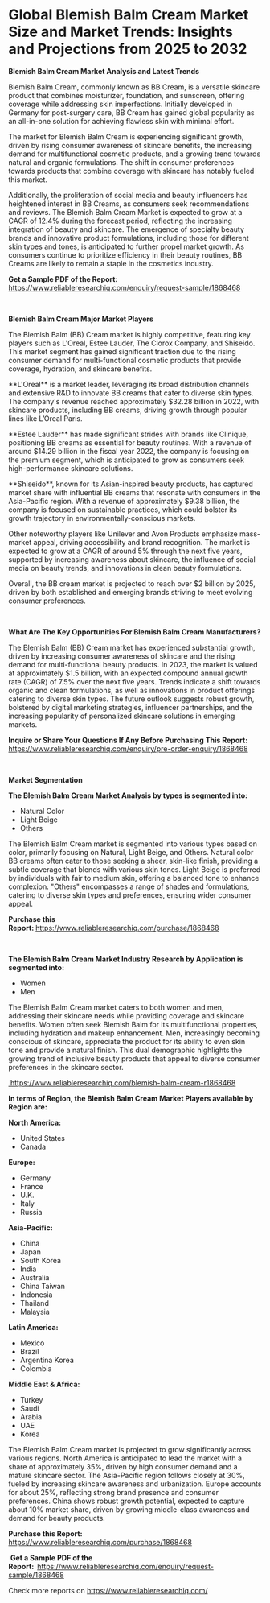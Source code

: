 <p><h1>Global Blemish Balm Cream Market Size and Market Trends: Insights and Projections from 2025 to 2032</h1></p><p><strong>Blemish Balm Cream Market Analysis and Latest Trends</strong></p>
<p><p>Blemish Balm Cream, commonly known as BB Cream, is a versatile skincare product that combines moisturizer, foundation, and sunscreen, offering coverage while addressing skin imperfections. Initially developed in Germany for post-surgery care, BB Cream has gained global popularity as an all-in-one solution for achieving flawless skin with minimal effort. </p><p>The market for Blemish Balm Cream is experiencing significant growth, driven by rising consumer awareness of skincare benefits, the increasing demand for multifunctional cosmetic products, and a growing trend towards natural and organic formulations. The shift in consumer preferences towards products that combine coverage with skincare has notably fueled this market. </p><p>Additionally, the proliferation of social media and beauty influencers has heightened interest in BB Creams, as consumers seek recommendations and reviews. The Blemish Balm Cream Market is expected to grow at a CAGR of 12.4% during the forecast period, reflecting the increasing integration of beauty and skincare. The emergence of specialty beauty brands and innovative product formulations, including those for different skin types and tones, is anticipated to further propel market growth. As consumers continue to prioritize efficiency in their beauty routines, BB Creams are likely to remain a staple in the cosmetics industry.</p></p>
<p><strong>Get a Sample PDF of the Report:&nbsp;</strong> <a href="https://www.reliableresearchiq.com/enquiry/request-sample/1868468?utm_campaign=2247&utm_medium=2&utm_source=Github&utm_content=ia&utm_term=05022025&utm_id=blemish-balm-cream">https://www.reliableresearchiq.com/enquiry/request-sample/1868468</a></p>
<p>&nbsp;</p>
<p><strong>Blemish Balm Cream Major Market Players</strong></p>
<p><p>The Blemish Balm (BB) Cream market is highly competitive, featuring key players such as L'Oreal, Estee Lauder, The Clorox Company, and Shiseido. This market segment has gained significant traction due to the rising consumer demand for multi-functional cosmetic products that provide coverage, hydration, and skincare benefits.</p><p>**L'Oreal** is a market leader, leveraging its broad distribution channels and extensive R&D to innovate BB creams that cater to diverse skin types. The company's revenue reached approximately $32.28 billion in 2022, with skincare products, including BB creams, driving growth through popular lines like L’Oreal Paris.</p><p>**Estee Lauder** has made significant strides with brands like Clinique, positioning BB creams as essential for beauty routines. With a revenue of around $14.29 billion in the fiscal year 2022, the company is focusing on the premium segment, which is anticipated to grow as consumers seek high-performance skincare solutions.</p><p>**Shiseido**, known for its Asian-inspired beauty products, has captured market share with influential BB creams that resonate with consumers in the Asia-Pacific region. With a revenue of approximately $9.38 billion, the company is focused on sustainable practices, which could bolster its growth trajectory in environmentally-conscious markets.</p><p>Other noteworthy players like Unilever and Avon Products emphasize mass-market appeal, driving accessibility and brand recognition. The market is expected to grow at a CAGR of around 5% through the next five years, supported by increasing awareness about skincare, the influence of social media on beauty trends, and innovations in clean beauty formulations.</p><p>Overall, the BB cream market is projected to reach over $2 billion by 2025, driven by both established and emerging brands striving to meet evolving consumer preferences.</p></p>
<p>&nbsp;</p>
<p><strong>What Are The Key Opportunities For Blemish Balm Cream Manufacturers?</strong></p>
<p><p>The Blemish Balm (BB) Cream market has experienced substantial growth, driven by increasing consumer awareness of skincare and the rising demand for multi-functional beauty products. In 2023, the market is valued at approximately $1.5 billion, with an expected compound annual growth rate (CAGR) of 7.5% over the next five years. Trends indicate a shift towards organic and clean formulations, as well as innovations in product offerings catering to diverse skin types. The future outlook suggests robust growth, bolstered by digital marketing strategies, influencer partnerships, and the increasing popularity of personalized skincare solutions in emerging markets.</p></p>
<p><strong>Inquire or Share Your Questions If Any Before Purchasing This Report:</strong> <a href="https://www.reliableresearchiq.com/enquiry/pre-order-enquiry/1868468?utm_campaign=2247&utm_medium=2&utm_source=Github&utm_content=ia&utm_term=05022025&utm_id=blemish-balm-cream">https://www.reliableresearchiq.com/enquiry/pre-order-enquiry/1868468</a></p>
<p>&nbsp;</p>
<p><strong>Market Segmentation</strong></p>
<p><strong>The Blemish Balm Cream Market Analysis by types is segmented into:</strong></p>
<p><ul><li>Natural Color</li><li>Light Beige</li><li>Others</li></ul></p>
<p><p>The Blemish Balm Cream market is segmented into various types based on color, primarily focusing on Natural, Light Beige, and Others. Natural color BB creams often cater to those seeking a sheer, skin-like finish, providing a subtle coverage that blends with various skin tones. Light Beige is preferred by individuals with fair to medium skin, offering a balanced tone to enhance complexion. "Others" encompasses a range of shades and formulations, catering to diverse skin types and preferences, ensuring wider consumer appeal.</p></p>
<p><strong>Purchase this Report:&nbsp;</strong><a href="https://www.reliableresearchiq.com/purchase/1868468?utm_campaign=2247&utm_medium=2&utm_source=Github&utm_content=ia&utm_term=05022025&utm_id=blemish-balm-cream">https://www.reliableresearchiq.com/purchase/1868468</a></p>
<p>&nbsp;</p>
<p><strong>The Blemish Balm Cream Market Industry Research by Application is segmented into:</strong></p>
<p><ul><li>Women</li><li>Men</li></ul></p>
<p><p>The Blemish Balm Cream market caters to both women and men, addressing their skincare needs while providing coverage and skincare benefits. Women often seek Blemish Balm for its multifunctional properties, including hydration and makeup enhancement. Men, increasingly becoming conscious of skincare, appreciate the product for its ability to even skin tone and provide a natural finish. This dual demographic highlights the growing trend of inclusive beauty products that appeal to diverse consumer preferences in the skincare sector.</p></p>
<p><a href="https://www.reliableresearchiq.com/blemish-balm-cream-r1868468?utm_campaign=2247&utm_medium=2&utm_source=Github&utm_content=ia&utm_term=05022025&utm_id=blemish-balm-cream">&nbsp;https://www.reliableresearchiq.com/blemish-balm-cream-r1868468</a></p>
<p><strong>In terms of Region, the Blemish Balm Cream Market Players available by Region are:</strong></p>
<p>
    <p> <strong> North America: </strong>
        <ul>
            <li>United States</li>
            <li>Canada</li>
        </ul>
        </p> 
    <p> <strong> Europe: </strong>
        <ul>
            <li>Germany</li>
            <li>France</li>
            <li>U.K.</li>
            <li>Italy</li>
            <li>Russia</li>
        </ul>
        </p> 
    <p> <strong> Asia-Pacific: </strong>
        <ul>
            <li>China</li>
            <li>Japan</li>
            <li>South Korea</li>
            <li>India</li>
            <li>Australia</li>
            <li>China Taiwan</li>
            <li>Indonesia</li>
            <li>Thailand</li>
            <li>Malaysia</li>
        </ul>
        </p> 
    <p> <strong> Latin America: </strong>
        <ul>
            <li>Mexico</li>
            <li>Brazil</li>
            <li>Argentina Korea</li>
            <li>Colombia</li>
        </ul>
        </p> 
    <p> <strong> Middle East & Africa: </strong>
        <ul>
            <li>Turkey</li>
            <li>Saudi</li>
            <li>Arabia</li>
            <li>UAE</li>
            <li>Korea</li>
        </ul>
    </p>
    </p>
<p><p>The Blemish Balm Cream market is projected to grow significantly across various regions. North America is anticipated to lead the market with a share of approximately 35%, driven by high consumer demand and a mature skincare sector. The Asia-Pacific region follows closely at 30%, fueled by increasing skincare awareness and urbanization. Europe accounts for about 25%, reflecting strong brand presence and consumer preferences. China shows robust growth potential, expected to capture about 10% market share, driven by growing middle-class awareness and demand for beauty products.</p></p>
<p><strong>Purchase this Report: </strong><a href="https://www.reliableresearchiq.com/purchase/1868468?utm_campaign=2247&utm_medium=2&utm_source=Github&utm_content=ia&utm_term=05022025&utm_id=blemish-balm-cream">https://www.reliableresearchiq.com/purchase/1868468</a></p>
<p>&nbsp;<strong>Get a Sample PDF of the Report:&nbsp;&nbsp;</strong><a href="https://www.reliableresearchiq.com/enquiry/request-sample/1868468?utm_campaign=2247&utm_medium=2&utm_source=Github&utm_content=ia&utm_term=05022025&utm_id=blemish-balm-cream">https://www.reliableresearchiq.com/enquiry/request-sample/1868468</a></p>
<p><strong></strong></p>
<p>Check more reports on <a href="https://www.reliableresearchiq.com/?utm_campaign=2247&utm_medium=2&utm_source=Github&utm_content=ia&utm_term=05022025&utm_id=blemish-balm-cream">https://www.reliableresearchiq.com/</a></p>